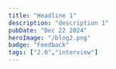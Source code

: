 ```yaml
---
title: "Headline 1"
description: "description 1"
pubDate: "Dec 22 2024"
heroImage: "/blog2.png"
badge: "Feedback"
tags: ["2.0","interview"]
---
```

